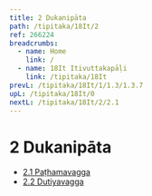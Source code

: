 ```yaml
---
title: 2 Dukanipāta
path: /tipitaka/18It/2
ref: 266224
breadcrumbs:
  - name: Home
    link: /
  - name: 18It Itivuttakapāḷi
    link: /tipitaka/18It
prevL: /tipitaka/18It/1/1.3/1.3.7
upL: /tipitaka/18It/0
nextL: /tipitaka/18It/2/2.1
---
```


# 2 Dukanipāta

* [2.1 Paṭhamavagga](/tipitaka/18It/2/2.1)
* [2.2 Dutiyavagga](/tipitaka/18It/2/2.2)


